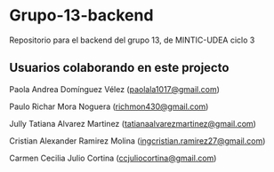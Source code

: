 # Grupo-13-backend
Repositorio para el backend del grupo 13, de MINTIC-UDEA ciclo 3

## Usuarios colaborando en este projecto
Paola Andrea Domínguez Vélez (paolala1017@gmail.com)

Paulo Richar Mora Noguera (richmon430@gmail.com)

Jully Tatiana Alvarez Martinez (tatianaalvarezmartinez@gmail.com)

Cristian Alexander Ramirez Molina (ingcristian.ramirez27@gmail.com)

Carmen Cecilia Julio Cortina (ccjuliocortina@gmail.com)
